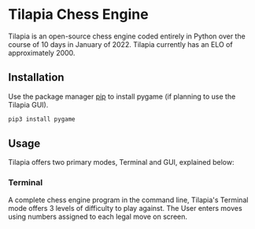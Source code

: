 # Tilapia Chess Engine

Tilapia is an open-source chess engine coded entirely in Python over the course of 10 days in January of 2022. Tilapia currently has an ELO of approximately 2000. 

## Installation

Use the package manager [pip](https://pip.pypa.io/en/stable/) to install pygame (if planning to use the Tilapia GUI).
```bash
pip3 install pygame
```

## Usage

Tilapia offers two primary modes, Terminal and GUI, explained below:

### Terminal

A complete chess engine program in the command line, Tilapia's Terminal mode offers 3 levels of difficulty to play against. The User enters moves using 
numbers assigned to each legal move on screen.
